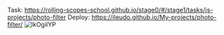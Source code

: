 Task: https://rolling-scopes-school.github.io/stage0/#/stage1/tasks/js-projects/photo-filter
Deploy: https://ileudo.github.io/My-projects/photo-filter/
![lkOgilYP](https://user-images.githubusercontent.com/79589513/116083409-dd217b00-a69c-11eb-9cb3-c8010d5adab7.jpg)
